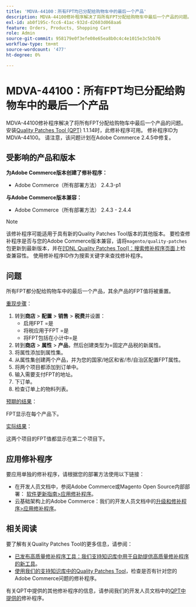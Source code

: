 ```yaml
---
title: 'MDVA-44100：所有FPT均已分配给购物车中的最后一个产品'
description: MDVA-44100修补程序解决了将所有FPT分配给购物车中最后一个产品的问题。 安装[Quality Patches Tool (QPT)](/help/announcements/adobe-commerce-announcements/magento-quality-patches-released-new-tool-to-self-serve-quality-patches.md) 1.1.14后，即可使用此修补程序。 修补程序ID为MDVA-44100。 请注意，该问题计划在Adobe Commerce 2.4.5中修复。
exl-id: ab0f195c-fcc6-41ac-932d-d2603d068aa6
feature: Orders, Products, Shopping Cart
role: Admin
source-git-commit: 958179e0f3efe08e65ea8b0c4c4e1015e3c5bb76
workflow-type: tm+mt
source-wordcount: '477'
ht-degree: 0%

---
```


# MDVA-44100：所有FPT均已分配给购物车中的最后一个产品

MDVA-44100修补程序解决了将所有FPT分配给购物车中最后一个产品的问题。 安装[Quality Patches Tool (QPT)](/help/announcements/adobe-commerce-announcements/magento-quality-patches-released-new-tool-to-self-serve-quality-patches.md) 1.1.14时，此修补程序可用。 修补程序ID为MDVA-44100。 请注意，该问题计划在Adobe Commerce 2.4.5中修复。

## 受影响的产品和版本

**为Adobe Commerce版本创建了修补程序：**

* Adobe Commerce（所有部署方法） 2.4.3-p1

**与Adobe Commerce版本兼容：**

* Adobe Commerce（所有部署方法） 2.4.3 - 2.4.4

>[!NOTE]
>
>该修补程序可能适用于具有新的Quality Patches Tool版本的其他版本。 要检查修补程序是否与您的Adobe Commerce版本兼容，请将`magento/quality-patches`包更新到最新版本，并在[[!DNL Quality Patches Tool]：搜索修补程序页面](https://devdocs.magento.com/quality-patches/tool.html#patch-grid)上检查兼容性。 使用修补程序ID作为搜索关键字来查找修补程序。

## 问题

所有FPT都分配给购物车中的最后一个产品，其余产品的FPT值将被重置。

<u>重现步骤</u>：

1. 转到&#x200B;**商店** > **配置** > **销售** > **税费**&#x200B;并设置：
   * 启用FPT =是
   * 将税应用于FPT =是
   * 将FPT包括在小计中=是
1. 转到&#x200B;**商店** > **属性** > **产品**，然后创建类型为=固定产品税的新属性。
1. 将属性添加到属性集。
1. 从属性集创建两个产品，并为您的国家/地区和省/市/自治区配置FPT属性。
1. 将两个项目都添加到订单中。
1. 输入需要支付FPT的地址。
1. 下订单。
1. 检查订单上的物料列表。

<u>预期的结果</u>：

FPT显示在每个产品下。

<u>实际结果</u>：

这两个项目的FPT值都显示在第二个项目下。

## 应用修补程序

要应用单独的修补程序，请根据您的部署方法使用以下链接：

* 在开发人员文档中，参阅Adobe Commerce或Magento Open Source内部部署： [软件更新指南>应用修补程序](https://devdocs.magento.com/guides/v2.4/comp-mgr/patching/mqp.html)。
* 云基础架构上的Adobe Commerce：我们的开发人员文档中的[升级和修补程序>应用修补程序](https://devdocs.magento.com/cloud/project/project-patch.html)。

## 相关阅读

要了解有关Quality Patches Tool的更多信息，请参阅：

* [已发布高质量修补程序工具：我们支持知识库中用于自助提供高质量修补程序的新工具](/help/announcements/adobe-commerce-announcements/magento-quality-patches-released-new-tool-to-self-serve-quality-patches.md)。
* [使用我们的支持知识库中的Quality Patches Tool](/help/support-tools/patches-available-in-qpt-tool/check-patch-for-magento-issue-with-magento-quality-patches.md)，检查是否有针对您的Adobe Commerce问题的修补程序。

有关QPT中提供的其他修补程序的信息，请参阅我们的开发人员文档中的[QPT中提供的](https://devdocs.magento.com/quality-patches/tool.html#patch-grid)修补程序。
